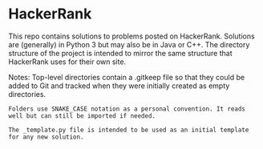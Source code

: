 # HackerRank
This repo contains solutions to problems posted on HackerRank. Solutions are (generally) in Python 3 but may also be in Java or C++. The directory structure of the project is intended to mirror the same structure that HackerRank uses for their own site.

Notes:
    Top-level directories contain a .gitkeep file so that they could be added to Git and tracked when they were initially created as empty directories.

    Folders use SNAKE_CASE notation as a personal convention. It reads well but can still be imported if needed.

    The _template.py file is intended to be used as an initial template for any new solution.
